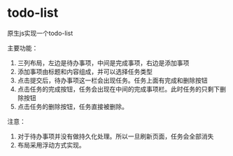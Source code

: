 # todo-list
原生js实现一个todo-list

主要功能：
1. 三列布局，左边是待办事项，中间是完成事项，右边是添加事项
2. 添加事项由标题和内容组成，并可以选择任务类型
3. 点击提交后，待办事项这一栏会出现任务。任务上面有完成和删除按钮
4. 点击任务的完成按钮，任务会出现在中间的完成事项栏。此时任务的只剩下删除按钮
5. 点击任务的删除按钮，任务直接被删除。

注意：
1. 对于待办事项并没有做持久化处理。所以一旦刷新页面，任务会全部消失
2. 布局采用浮动方式实现。



